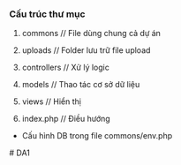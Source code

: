### Cấu trúc thư mục

1. commons // File dùng chung cả dự án
2. uploads // Folder lưu trữ file upload

3. controllers // Xử lý logic
4. models // Thao tác cơ sở dữ liệu
5. views // Hiển thị
6. index.php // Điều hướng


- Cấu hình DB trong file commons/env.php

<!-- Từ giờ trở đi với base này không dùng đường dẫn chính xác nào, gọi qua route -->#   D A 1  
 